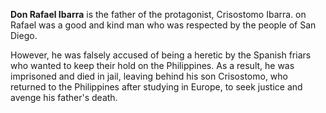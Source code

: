 **Don Rafael Ibarra**
is the father of the protagonist, Crisostomo Ibarra. on Rafael was a good and kind man who was respected by the people of San Diego.

However, he was falsely accused of being a heretic by the Spanish friars who wanted to keep their hold on the Philippines. As a result, he was imprisoned and died in jail, leaving behind his son Crisostomo, who returned to the Philippines after studying in Europe, to seek justice and avenge his father's death.